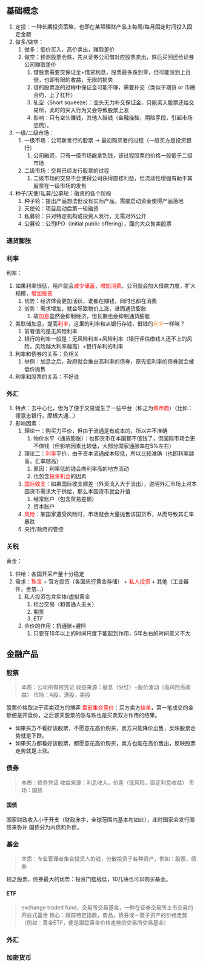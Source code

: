 ## 基础概念

1. 定投：一种长期投资策略，也即在某项理财产品上每周/每月固定时间投入固定金额
2. 做多/做空：
	1. 做多：低价买入，高价卖出，赚取差价
	2. 做空：预测股票会跌，先从证券公司借对应股票卖出，跌后买回还给证券公司赚取差价
		1. 借股票需要交保证金+借贷利息，股票最多跌到零，但可能涨到上百倍，也即有限的收益，无限的损失
		2. 借的股票涨的过程中保证金可能不够，需要补交（类似于期货 or 币圈合约，上了杠杆）
		3. 轧空（Short squeeze）：空头无力补交保证金，只能买入股票还给交易所，此时的买入行为又会导致股票上涨
		4. 影响：只有空头赚钱，其他人赔钱（金融操控，阴险手段，引起市场恐慌）。
3. 一级/二级市场：
	1. 一级市场：公司新发行的股票 -> 最初购买者的过程（一般买方是投资银行）
		1. 公司融资，只有一级市场能拿到钱，该过程股票的价格一般低于二级市场
	2. 二级市场：交易已经发行股票的过程
		1. 二级市场的交易不会使得公司获得直接利益，但流动性增强有助于其股票在一级市场的发售
4. 种子/天使/私募/公募轮：融资的各个阶段
	1. 种子轮：提出产品想法但没有实际产品，需要启动资金使得产品落地
	2. 天使轮：项目启动后第一轮融资
	3. 私募轮：只对特定机构或投资人发行，无需对外公开
	4. 公募轮：公司IPO（initial public offering），面向大众售卖股票

### 通货膨胀

### 利率

利率：
1. 如果利率很低，用户就会<font color="#ff0000">减少储蓄</font>，<font color="#ff0000">增加消费</font>。公司就会加大借款力度，扩大规模，<font color="#ff0000">增加投资</font>
	1. 优势：经济体会更加活跃，谁都在赚钱，同时也都在消费
	2. 劣势：需求增加，就会导致物价上涨，进而通货膨胀
		1. 故<font color="#ff0000">加息</font>虽然会抑制经济，但长期也会抑制通货膨胀
2. 美联储加息，提高<font color="#ff0000">利率</font>，这里的利率和从银行存钱，借钱的<font color="#f79646">利率</font>一样嘛？
	1. 前者值的是无风险利率
	2. 银行的利率一般是：无风险利率+风险利率（银行评估借钱人还不上的风险，风险越大利率越高）+银行牟利的利率
3. 利率和债券的关系：负相关
	1. 举例：加息之后，政府就会推出高利率的债券，原先低利率的债券就会被低价抛售
4. 利率和股票的关系：不好说

### 外汇

1. 特点：去中心化，但为了便于交易诞生了一些平台（称之为<font color="#ff0000">做市商</font>）（比如：德意志银行，摩根大通...）
2. 影响因素：
	1. 理论一：购买力平价，但由于流通是有成本的，所以并不准确
		1. 物价水平（通货膨胀）：也即货币在本国都不值钱了，但国际市场会更不值钱（但影响因素比较低，大部分国家通胀率在5%左右）
	2. 理论二：<font color="#ff0000">利率</font>平价，由于资本流通成本较低，所以比较准确（也即利率越高，汇率越高）
		1. 原因：利率低的钱会向利率高的地方流动
		2. 也包含<font color="#ff0000">投资机会</font>的因素
	3. <font color="#ff0000">国际收支</font>：如果国际收支顺差（外资流入大于流出），说明外汇市场上对本国货币需求大于供给，那么本国货币就会升值
		1. 经常账户（包含贸易差额）
		2. 资本账户
	4. <font color="#ff0000">风险</font>：某国家遭受风险时，市场就会大量抛售该国货币，从而导致其汇率暴跌
	5. 央行/政府的管控
### 关税



黄金：
1. 供给：各国开采产量十分稳定
2. 需求：<font color="#ff0000">珠宝</font> + 官方投资（各国央行黄金存储） + <font color="#ff0000">私人投资</font> + 其他（工业器件，金箔...）
	1. 私人投资包含实体/虚拟黄金
		1. 柜台交易（和普通人无关）
		2. 期货
		3. ETF
	2. 金价的作用：抗通胀+避险
		1. 只要在15年以上的时间尺度下能起到作用，5年左右的时间意义不大


## 金融产品

### 股票
> 本质：公司所有权凭证
> 收益来源：股息（分红）+股价波动（高风险高收益）
> 市场：A股，港股，美股

股票价格取决于买卖双方的博弈
<font color="#ff0000">盘前集合竞价</font>：买方卖方<font color="#ff0000">挂单</font>，第一笔成交的金额便是开盘价，之后该天股票的涨与跌也是买卖双方作用的结果。
- 如果买方不看好该股票，不愿意花高价购买，卖方只能降价出售，反映股票走势就是下跌。
- 如果买方都看好该股票，都愿意花高价购买，卖方也能在高价售出，反映股票走势就是上涨。


### 债券
> 本质：债务凭证
> 收益来源：利息收入，价差（低风险，固定利息收益）
> 市场：国债

#### 国债
国家财政收入小于开支（财政赤字，全球范围内基本均如此），此时国家会发行国债来弥补
国债分为内债和外债，

### 基金
> 本质：专业管理者集合投资人的钱，分散投资于各种资产，例如：股票，债券

较之股票，债券最大的优势：投资门槛极低，10几块也可以购买基金。

#### ETF
> exchange traded fund，交易所交易基金，一种在证券交易所上市交易的开放式基金
> 核心：跟踪特定指数，商品，债券或一篮子资产的价格走势（例如：黄金ETF，便是跟踪黄金价格走势的交易所交易基金）



### 外汇

### 加密货币

